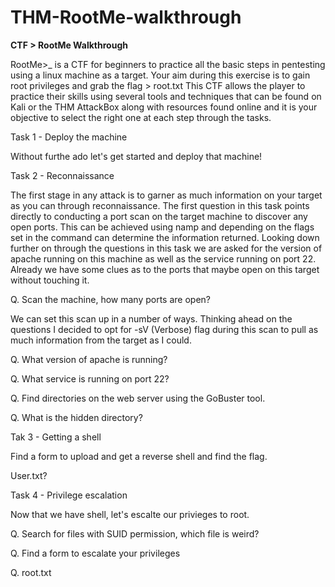 # THM-RootMe-walkthrough
**CTF > RootMe Walkthrough**


RootMe>_ is a CTF for beginners to practice all the basic steps in pentesting using a linux machine as a target. Your aim during this exercise is to gain root privileges and grab the flag > root.txt This CTF allows the player to practice their skills using several tools and techniques that can be found on Kali or the THM AttackBox along with resources found online and it is your objective to select the right one at each step through the tasks. 



Task 1 - Deploy the machine

Without furthe ado let's get started and deploy that machine!

Task 2 - Reconnaissance

The first stage in any attack is to garner as much information on your target as you can through reconnaissance. The first question in this task points directly to conducting a port scan on the target machine to discover any open ports. This can be achieved using namp and depending on the flags set in the command can determine the information returned. Looking down further on through the questions in this task we are asked for the version of apache running on this machine as well as the service running on port 22.  Already we have some clues as to the ports that maybe open on this target without touching it.  

Q. Scan the machine, how many ports are open?

We can set this scan up in a number of ways.  Thinking ahead on the questions I decided to opt for -sV (Verbose) flag during this scan to pull as much information from the target as I could. 

Q. What version of apache is running?

Q. What service is running on port 22?

Q. Find directories on the web server using the GoBuster tool. 

Q. What is the hidden directory?




Tak 3 - Getting a shell

Find a form to upload and get a reverse shell and find the flag.

User.txt?

Task 4 - Privilege escalation

Now that we have shell, let's escalte our privieges to root.

Q. Search for files with SUID permission, which file is weird?

Q. Find a form to escalate your privileges

Q. root.txt


